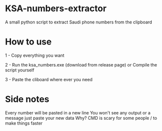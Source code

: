 # KSA-numbers-extractor
A small python script to extract Saudi phone numbers from the clipboard 

# How to use
1 - Copy everything you want 

2 - Run the ksa_numbers.exe (download from release page) or Compile the script yourself

3 - Paste the cliboard where ever you need

# Side notes
Every number will be pasted in a new line
You won't see any output or a message just paste your new data 
   Why? CMD is scary for some people / to make things faster 
